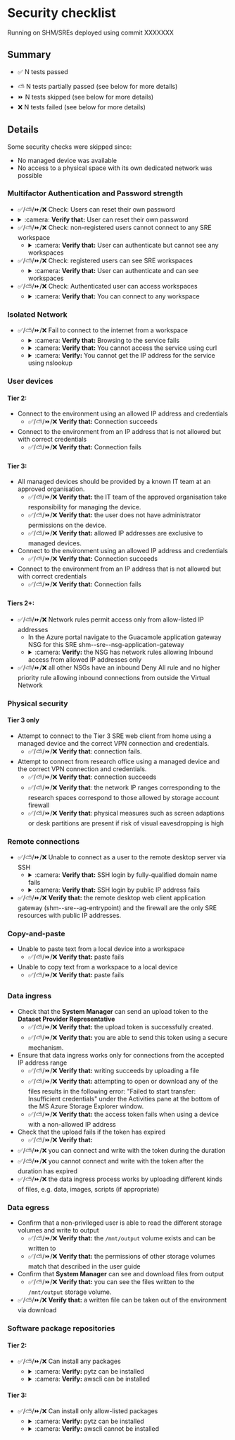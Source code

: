 # Security checklist
Running on SHM/SREs deployed using commit XXXXXXX

## Summary
+ :white_check_mark: N tests passed
- :partly_sunny: N tests partially passed (see below for more details)
- :fast_forward: N tests skipped (see below for more details)
- :x: N tests failed (see below for more details)

## Details
Some security checks were skipped since:
- No managed device was available
- No access to a physical space with its own dedicated network was possible

### Multifactor Authentication and Password strength

+ :white_check_mark:/:partly_sunny:/:fast_forward:/:x: Check: Users can reset their own password
+ <details><summary>:camera: <b>Verify that:</b> User can reset their own password</summary>
    <img src=""/>
    </details>
+ :white_check_mark:/:partly_sunny:/:fast_forward:/:x: Check: non-registered users cannot connect to any SRE workspace
  + <details><summary>:camera: <b>Verify that:</b> User can authenticate but cannot see any workspaces</summary>
    <img src=""/>
    </details>
+ :white_check_mark:/:partly_sunny:/:fast_forward:/:x: Check: registered users can see SRE workspaces
  + <details><summary>:camera: <b>Verify that:</b> User can authenticate and can see workspaces</summary>
    <img src=""/>
    </details>
+ :white_check_mark:/:partly_sunny:/:fast_forward:/:x: Check: Authenticated user can access workspaces
  + <details><summary>:camera: <b>Verify that:</b> You can connect to any workspace</i> </summary>
    <img src=""/>
    </details>

### Isolated Network
+ :white_check_mark:/:partly_sunny:/:fast_forward:/:x: Fail to connect to the internet from a workspace
  + <details><summary>:camera: <b>Verify that:</b> Browsing to the service fails</summary>
    <img src=""/>
    </details>
  + <details><summary>:camera: <b>Verify that:</b> You cannot access the service using curl</summary>
    <img src=""/>
    </details>
  + <details><summary>:camera: <b>Verify:</b> You cannot get the IP address for the service using nslookup</summary>
    <img src=""/>
    </details>

### User devices
#### Tier 2:
+ Connect to the environment using an allowed IP address and credentials
  + :white_check_mark:/:partly_sunny:/:fast_forward:/:x: <b>Verify that:</b> Connection succeeds
+ Connect to the environment from an IP address that is not allowed but with correct credentials
  + :white_check_mark:/:partly_sunny:/:fast_forward:/:x: <b>Verify that:</b> Connection fails

#### Tier 3:
+ All managed devices should be provided by a known IT team at an approved organisation.
  + :white_check_mark:/:partly_sunny:/:fast_forward:/:x: <b>Verify that:</b> the IT team of the approved organisation take responsibility for managing the device.
  + :white_check_mark:/:partly_sunny:/:fast_forward:/:x: <b>Verify that:</b> the user does not have administrator permissions on the device.
  + :white_check_mark:/:partly_sunny:/:fast_forward:/:x: <b>Verify that:</b> allowed IP addresses are exclusive to managed devices.
+ Connect to the environment using an allowed IP address and credentials
  + :white_check_mark:/:partly_sunny:/:fast_forward:/:x: <b>Verify that:</b> Connection succeeds
+ Connect to the environment from an IP address that is not allowed but with correct credentials
  + :white_check_mark:/:partly_sunny:/:fast_forward:/:x: <b>Verify that:</b> Connection fails

#### Tiers 2+:
+ :white_check_mark:/:partly_sunny:/:fast_forward:/:x: Network rules permit access only from allow-listed IP addresses
  + In the Azure portal navigate to the Guacamole application gateway NSG for this SRE shm-<SHM NAME>-sre-<SRE NAME>-nsg-application-gateway
  + <details><summary>:camera: <b>Verify:</b> the NSG has network rules allowing Inbound access from allowed IP addresses only</summary>
    <img src=""/>
    </details>
+ :white_check_mark:/:partly_sunny:/:fast_forward:/:x: all other NSGs have an inbound Deny All rule and no higher priority rule allowing inbound connections from outside the Virtual Network

### Physical security

#### Tier 3 only

+ Attempt to connect to the Tier 3 SRE web client from home using a managed device and the correct VPN connection and credentials.
  + :white_check_mark:/:partly_sunny:/:fast_forward:/:x: <b>Verify that</b>: connection fails.
+ Attempt to connect from research office using a managed device and the correct VPN connection and credentials.
  + :white_check_mark:/:partly_sunny:/:fast_forward:/:x: <b>Verify that</b>: connection succeeds
  + :white_check_mark:/:partly_sunny:/:fast_forward:/:x: <b>Verify that</b>: the network IP ranges corresponding to the research spaces correspond to those allowed by storage account firewall
  + :white_check_mark:/:partly_sunny:/:fast_forward:/:x: <b>Verify that</b>: physical measures such as screen adaptions or desk partitions are present if risk of visual eavesdropping is high

### Remote connections

+ :white_check_mark:/:partly_sunny:/:fast_forward:/:x: Unable to connect as a user to the remote desktop server via SSH
  + <details><summary>:camera: <b>Verify that:</b> SSH login by fully-qualified domain name fails</summary>
    <img src=""/>
    </details>
  + <details><summary>:camera: <b>Verify that:</b> SSH login by public IP address fails</summary>
    <img src=""/>
    </details>
+ :white_check_mark:/:partly_sunny:/:fast_forward:/:x: <b>Verify that:</b> the remote desktop web client application gateway (shm-<SHM ID>-sre-<SRE ID>-ag-entrypoint) and the firewall are the only SRE resources with public IP addresses.

### Copy-and-paste
+ Unable to paste text from a local device into a workspace
  + :white_check_mark:/:partly_sunny:/:fast_forward:/:x: <b>Verify that:</b> paste fails
+ Unable to copy text from a workspace to a local device
  + :white_check_mark:/:partly_sunny:/:fast_forward:/:x: <b>Verify that:</b> paste fails

### Data ingress
+ Check that the **System Manager** can send an upload token to the **Dataset Provider Representative**
  + :white_check_mark:/:partly_sunny:/:fast_forward:/:x: <b>Verify that:</b> the upload token is successfully created.
  + :white_check_mark:/:partly_sunny:/:fast_forward:/:x: <b>Verify that:</b> you are able to send this token using a secure mechanism.
+ Ensure that data ingress works only for connections from the accepted IP address range
  + :white_check_mark:/:partly_sunny:/:fast_forward:/:x: <b>Verify that:</b> writing succeeds by uploading a file
  + :white_check_mark:/:partly_sunny:/:fast_forward:/:x: <b>Verify that:</b> attempting to open or download any of the files results in the following error: "Failed to start transfer: Insufficient credentials" under the Activities pane at the bottom of the MS Azure Storage Explorer window.
  + :white_check_mark:/:partly_sunny:/:fast_forward:/:x: <b>Verify that:</b> the access token fails when using a device with a non-allowed IP address
+ Check that the upload fails if the token has expired
  + :white_check_mark:/:partly_sunny:/:fast_forward:/:x: <b>Verify that:</b>
+ :white_check_mark:/:partly_sunny:/:fast_forward:/:x: you can connect and write with the token during the duration
+ :white_check_mark:/:partly_sunny:/:fast_forward:/:x: you cannot connect and write with the token after the duration has expired
+ :white_check_mark:/:partly_sunny:/:fast_forward:/:x: the data ingress process works by uploading different kinds of files, e.g. data, images, scripts (if appropriate)

### Data egress
+ Confirm that a non-privileged user is able to read the different storage volumes and write to output
  + :white_check_mark:/:partly_sunny:/:fast_forward:/:x: <b>Verify that:</b> the `/mnt/output` volume exists and can be written to
  + :white_check_mark:/:partly_sunny:/:fast_forward:/:x: <b>Verify that:</b> the permissions of other storage volumes match that described in the user guide
+ Confirm that <b>System Manager</b> can see and download files from output
  + :white_check_mark:/:partly_sunny:/:fast_forward:/:x: <b>Verify that:</b> you can see the files written to the `/mnt/output` storage volume.
+ :white_check_mark:/:partly_sunny:/:fast_forward:/:x: <b>Verify that:</b> a written file can be taken out of the environment via download

### Software package repositories

#### Tier 2:
+ :white_check_mark:/:partly_sunny:/:fast_forward:/:x: Can install any packages
  + <details><summary>:camera: <b>Verify:</b> pytz can be installed</summary>
    <img src=""/>
    </details>
  + <details><summary>:camera: <b>Verify:</b> awscli can be installed</summary>
    <img src=""/>
    </details>

#### Tier 3:
+ :white_check_mark:/:partly_sunny:/:fast_forward:/:x: Can install only allow-listed packages
  + <details><summary>:camera: <b>Verify:</b> pytz can be installed</summary>
    <img src=""/>
    </details>
  + <details><summary>:camera: <b>Verify:</b> awscli cannot be installed</summary>
    <img src=""/>
    </details>
